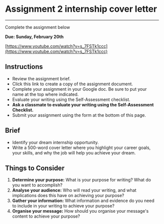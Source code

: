 # Assignment 2 internship cover letter

---

<aside>


Complete the assignment below

</aside>

**Due: Sunday, February 20th**

[https://www.youtube.com/watch?v=s_7FSTk1ccc](https://www.youtube.com/watch?v=s_7FSTk1ccc)

## Instructions

- Review the assignment brief.
- Click this link to create a copy of the assignment document.
- Complete your assignment in your Google doc. Be sure to put your name at the top where indicated.
- Evaluate your writing using the Self-Assessment checklist.
- **Ask a classmate to evaluate your writing using the Self-Assessment Checklist.**
- Submit your assignment using the form at the bottom of this page.

## Brief

- Identify your dream internship opportunity.
- Write a 500-word cover letter where you highlight your career goals, your skills, and why the job will help you achieve your dream.

## Things to Consider

1. **Determine your purpose:** What is your purpose for writing? What do you want to accomplish?
2. **Analyse your audience:** Who will read your writing, and what implications does this have on achieving your purpose?
3. **Gather your information:** What information and evidence do you need to include in your writing to achieve your purpose?
4. **Organise your message:** How should you organise your message's content to achieve your purpose?
